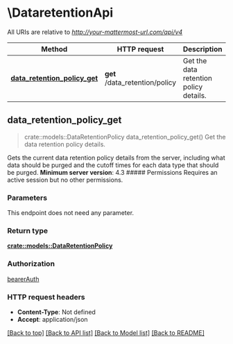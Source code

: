 # \DataretentionApi

All URIs are relative to *http://your-mattermost-url.com/api/v4*

Method | HTTP request | Description
------------- | ------------- | -------------
[**data_retention_policy_get**](DataretentionApi.md#data_retention_policy_get) | **get** /data_retention/policy | Get the data retention policy details.



## data_retention_policy_get

> crate::models::DataRetentionPolicy data_retention_policy_get()
Get the data retention policy details.

Gets the current data retention policy details from the server, including what data should be purged and the cutoff times for each data type that should be purged. __Minimum server version__: 4.3 ##### Permissions Requires an active session but no other permissions. 

### Parameters

This endpoint does not need any parameter.

### Return type

[**crate::models::DataRetentionPolicy**](DataRetentionPolicy.md)

### Authorization

[bearerAuth](../README.md#bearerAuth)

### HTTP request headers

- **Content-Type**: Not defined
- **Accept**: application/json

[[Back to top]](#) [[Back to API list]](../README.md#documentation-for-api-endpoints) [[Back to Model list]](../README.md#documentation-for-models) [[Back to README]](../README.md)

